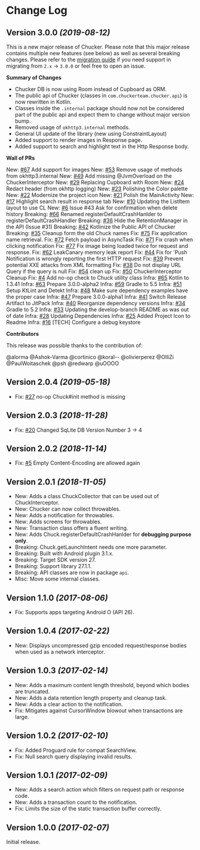 Change Log
==========

Version 3.0.0 *(2019-08-12)*
----------------------------

This is a new major release of Chucker. Please note that this major release contains multiple new features (see below) as well as several breaking changes. Please refer to the [migration guide](TODO) if you need support in migrating from `2.x` -> `3.0.0` or feel free to open an issue.

**Summary of Changes**

* Chucker DB is now using Room instead of Cupboard as ORM.
* The public api of Chucker (classes in `com.chuckerteam.chucker.api`) is now rewritten in Kotlin.
* Classes inside the `.internal` package should now not be considered part of the public api and expect them to change without major version bump.
* Removed usage of `okhttp3.internal` methods.
* General UI update of the library (new using ConstraintLayout)
* Added support to render images in Response page.
* Added support to search and highlight text in the Http Response body.

**Wall of PRs**

New: [#67] Add support for images
New: [#53] Remove usage of methods from okhttp3.internal
New: [#49] Add missing @JvmOverload on the ChuckerInterceptor
New: [#29] Replacing Cupboard with Room
New: [#24] Redact header (from okhttp logging)
New: [#23] Polishing the Color palette
New: [#22] Modernize the project icon
New: [#21] Polish the MainActivity
New: [#17] Highlight search result in response tab
New: [#10] Updating the ListItem layout to use CL
New: [#6] Issue #43 Ask for confirmation when delete history
Breaking: [#66] Renamed registerDefaultCrashHanlder to registerDefaultCrashHandler
Breaking: [#36] Hide the RetentionManager in the API (Issue #31)
Breaking: [#42] Kotlinize the Public API of Chucker
Breaking: [#35] Cleanup form the old Chuck names
Fix: [#75] Fix application name retrieval.
Fix: [#72] Fetch payload in AsyncTask
Fix: [#71] Fix crash when clicking notification
Fix: [#77] Fix image being loaded twice for request and response.
Fix: [#62] LeakCanary memory leak report
Fix: [#44] Fix for 'Push Notification is wrongly reporting the first HTTP request
Fix: [#39] Prevent potential XXE attacks from XML formatting
Fix: [#38] Do not display URL Query if the query is null
Fix: [#54] clean up
Fix: [#50] ChuckerInterceptor Cleanup
Fix: [#4] Add no-op check to Chuck utility class
Infra: [#65] Kotlin to 1.3.41
Infra: [#63] Prepare 3.0.0-alpha2
Infra: [#59] Gradle to 5.5
Infra: [#51] Setup KtLint and Detekt
Infra: [#48] Make sure dependency examples have the proper case
Infra: [#47] Prepare 3.0.0-alpha1
Infra: [#41] Switch Release Artifact to JitPack
Infra: [#40] Reorganize dependency versions
Infra: [#34] Gradle to 5.2
Infra: [#33] Updating the develop-branch README as was out of date
Infra: [#28] Updating Dependencies
Infra: [#25] Added Project Icon to Readme
Infra: [#16] [TECH] Configure a debug keystore

**Contributors**

This release was possible thanks to the contribution of:

@alorma
@Ashok-Varma
@cortinico
@koral--
@olivierperez
@OlliZi
@PaulWoitaschek
@psh
@redwarp
@uOOOO

Version 2.0.4 *(2019-05-18)*
----------------------------

 * Fix: [#27] no-op Chuck#init method is missing

Version 2.0.3 *(2018-11-28)*
----------------------------

 * Fix: [#20] Changed SqLite DB Version Number 3 -> 4

Version 2.0.2 *(2018-11-14)*
----------------------------

 * Fix: [#5] Empty Content-Encoding are allowed again

Version 2.0.1 *(2018-11-05)*
----------------------------

 * New: Adds a class ChuckCollector that can be used out of ChuckInterceptor.
 * New: Chucker can now collect throwables.
 * New: Adds a notification for throwables.
 * New: Adds screens for throwables.
 * New: Transaction class offers a fluent writing.
 * New: Adds Chuck.registerDefaultCrashHanlder for **debugging purpose only**.
 * Breaking: Chuck.getLaunchIntent needs one more parameter.
 * Breaking: Built with Android plugin 3.1.x.
 * Breaking: Target SDK version 27.
 * Breaking: Support library 27.1.1.
 * Breaking: API classes are now in package `api`.
 * Misc: Move some internal classes.

Version 1.1.0 *(2017-08-06)*
----------------------------

 * Fix: Supports apps targeting Android O (API 26).

Version 1.0.4 *(2017-02-22)*
----------------------------

 * New: Displays uncompressed gzip encoded request/response bodies when used as a network interceptor.

Version 1.0.3 *(2017-02-14)*
----------------------------

 * New: Adds a maximum content length threshold, beyond which bodies are truncated.
 * New: Adds a data retention length property and cleanup task.
 * New: Adds a clear action to the notification.
 * Fix: Mitigates against CursorWindow blowout when transactions are large.

Version 1.0.2 *(2017-02-10)*
----------------------------

 * Fix: Added Proguard rule for compat SearchView.
 * Fix: Null search query displaying invalid results.

Version 1.0.1 *(2017-02-09)*
----------------------------

 * New: Adds a search action which filters on request path or response code.
 * New: Adds a transaction count to the notification.
 * Fix: Limits the size of the static transaction buffer correctly.

Version 1.0.0 *(2017-02-07)*
----------------------------

Initial release.

[#4]: https://github.com/ChuckerTeam/chucker/pull/4
[#5]: https://github.com/ChuckerTeam/chucker/pull/5
[#6]: https://github.com/ChuckerTeam/chucker/pull/6
[#10]: https://github.com/ChuckerTeam/chucker/pull/10
[#16]: https://github.com/ChuckerTeam/chucker/pull/16
[#17]: https://github.com/ChuckerTeam/chucker/pull/17
[#20]: https://github.com/ChuckerTeam/chucker/pull/20
[#21]: https://github.com/ChuckerTeam/chucker/pull/21
[#22]: https://github.com/ChuckerTeam/chucker/pull/22
[#23]: https://github.com/ChuckerTeam/chucker/pull/23
[#24]: https://github.com/ChuckerTeam/chucker/pull/24
[#25]: https://github.com/ChuckerTeam/chucker/pull/25
[#27]: https://github.com/ChuckerTeam/chucker/pull/27
[#28]: https://github.com/ChuckerTeam/chucker/pull/28
[#29]: https://github.com/ChuckerTeam/chucker/pull/29
[#33]: https://github.com/ChuckerTeam/chucker/pull/33
[#34]: https://github.com/ChuckerTeam/chucker/pull/34
[#35]: https://github.com/ChuckerTeam/chucker/pull/35
[#36]: https://github.com/ChuckerTeam/chucker/pull/36
[#38]: https://github.com/ChuckerTeam/chucker/pull/38
[#39]: https://github.com/ChuckerTeam/chucker/pull/39
[#40]: https://github.com/ChuckerTeam/chucker/pull/40
[#41]: https://github.com/ChuckerTeam/chucker/pull/41
[#42]: https://github.com/ChuckerTeam/chucker/pull/42
[#44]: https://github.com/ChuckerTeam/chucker/pull/44
[#47]: https://github.com/ChuckerTeam/chucker/pull/47
[#48]: https://github.com/ChuckerTeam/chucker/pull/48
[#49]: https://github.com/ChuckerTeam/chucker/pull/49
[#50]: https://github.com/ChuckerTeam/chucker/pull/50
[#51]: https://github.com/ChuckerTeam/chucker/pull/51
[#53]: https://github.com/ChuckerTeam/chucker/pull/53
[#54]: https://github.com/ChuckerTeam/chucker/pull/54
[#59]: https://github.com/ChuckerTeam/chucker/pull/59
[#62]: https://github.com/ChuckerTeam/chucker/pull/62
[#63]: https://github.com/ChuckerTeam/chucker/pull/63
[#65]: https://github.com/ChuckerTeam/chucker/pull/65
[#66]: https://github.com/ChuckerTeam/chucker/pull/66
[#67]: https://github.com/ChuckerTeam/chucker/pull/67
[#71]: https://github.com/ChuckerTeam/chucker/pull/71
[#72]: https://github.com/ChuckerTeam/chucker/pull/72
[#75]: https://github.com/ChuckerTeam/chucker/pull/75
[#77]: https://github.com/ChuckerTeam/chucker/pull/77

